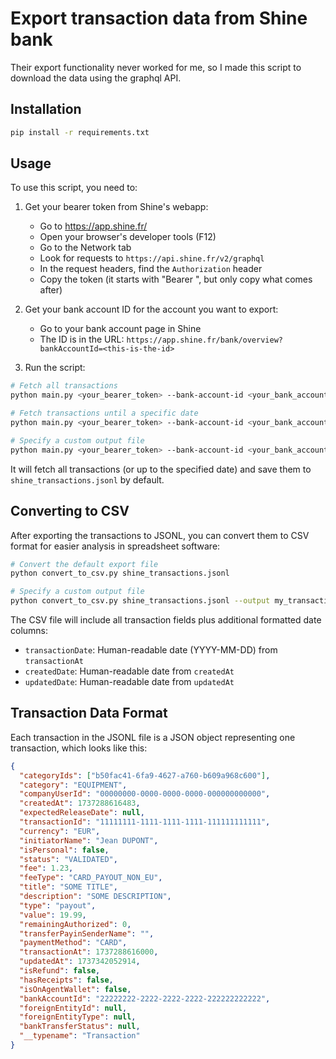 # Export transaction data from Shine bank

Their export functionality never worked for me, so I made this script to download the data using the graphql API.

## Installation

```bash
pip install -r requirements.txt
```

## Usage

To use this script, you need to:

1. Get your bearer token from Shine's webapp:
   - Go to https://app.shine.fr/
   - Open your browser's developer tools (F12)
   - Go to the Network tab
   - Look for requests to `https://api.shine.fr/v2/graphql`
   - In the request headers, find the `Authorization` header
   - Copy the token (it starts with "Bearer ", but only copy what comes after)

2. Get your bank account ID for the account you want to export:
   - Go to your bank account page in Shine
   - The ID is in the URL: `https://app.shine.fr/bank/overview?bankAccountId=<this-is-the-id>`

3. Run the script:

```bash
# Fetch all transactions
python main.py <your_bearer_token> --bank-account-id <your_bank_account_id>

# Fetch transactions until a specific date
python main.py <your_bearer_token> --bank-account-id <your_bank_account_id> --until 2024-01-01

# Specify a custom output file
python main.py <your_bearer_token> --bank-account-id <your_bank_account_id> --output my_transactions.jsonl
```

It will fetch all transactions (or up to the specified date) and save them to `shine_transactions.jsonl` by default.

## Converting to CSV

After exporting the transactions to JSONL, you can convert them to CSV format for easier analysis in spreadsheet software:

```bash
# Convert the default export file
python convert_to_csv.py shine_transactions.jsonl

# Specify a custom output file
python convert_to_csv.py shine_transactions.jsonl --output my_transactions.csv
```

The CSV file will include all transaction fields plus additional formatted date columns:
- `transactionDate`: Human-readable date (YYYY-MM-DD) from `transactionAt`
- `createdDate`: Human-readable date from `createdAt`
- `updatedDate`: Human-readable date from `updatedAt`

## Transaction Data Format

Each transaction in the JSONL file is a JSON object representing one transaction, which looks like this:

```json
{
  "categoryIds": ["b50fac41-6fa9-4627-a760-b609a968c600"],
  "category": "EQUIPMENT",
  "companyUserId": "00000000-0000-0000-0000-000000000000",
  "createdAt": 1737288616483,
  "expectedReleaseDate": null,
  "transactionId": "11111111-1111-1111-1111-111111111111",
  "currency": "EUR",
  "initiatorName": "Jean DUPONT",
  "isPersonal": false,
  "status": "VALIDATED",
  "fee": 1.23,
  "feeType": "CARD_PAYOUT_NON_EU",
  "title": "SOME TITLE",
  "description": "SOME DESCRIPTION",
  "type": "payout",
  "value": 19.99,
  "remainingAuthorized": 0,
  "transferPayinSenderName": "",
  "paymentMethod": "CARD",
  "transactionAt": 1737288616000,
  "updatedAt": 1737342052914,
  "isRefund": false,
  "hasReceipts": false,
  "isOnAgentWallet": false,
  "bankAccountId": "22222222-2222-2222-2222-222222222222",
  "foreignEntityId": null,
  "foreignEntityType": null,
  "bankTransferStatus": null,
  "__typename": "Transaction"
}
```